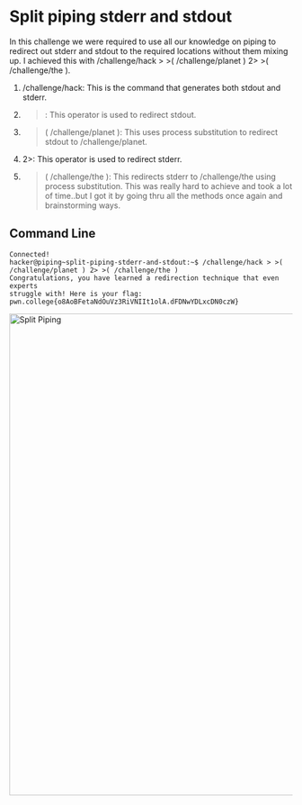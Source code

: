 # Split piping stderr and stdout
In this challenge we were required to use all our knowledge on piping to redirect out stderr and stdout to the required locations without them mixing up. 
I achieved this with /challenge/hack > >( /challenge/planet ) 2> >( /challenge/the ).
1) /challenge/hack: This is the command that generates both stdout and stderr.
2) >: This operator is used to redirect stdout.
3) >( /challenge/planet ): This uses process substitution to redirect stdout to /challenge/planet.
4) 2>: This operator is used to redirect stderr.
5) >( /challenge/the ): This redirects stderr to /challenge/the using process substitution.
This was really hard to achieve and took a lot of time..but I got it by going thru all the methods once again and brainstorming ways.
## Command Line
```
Connected!
hacker@piping~split-piping-stderr-and-stdout:~$ /challenge/hack > >( /challenge/planet ) 2> >( /challenge/the )
Congratulations, you have learned a redirection technique that even experts
struggle with! Here is your flag:
pwn.college{o8AoBFetaNdOuVz3RiVNIIt1olA.dFDNwYDLxcDN0czW}
```
<img width="856" alt="Split Piping" src="https://github.com/user-attachments/assets/574ef1c9-9161-4799-bbac-484cc02b8644">

